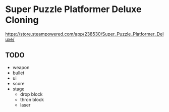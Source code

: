 # Super Puzzle Platformer Deluxe Cloning

https://store.steampowered.com/app/238530/Super_Puzzle_Platformer_Deluxe/

## TODO
- weapon
- bullet
- ui
- score
- stage
  - drop block
  - thron block
  - laser
  
